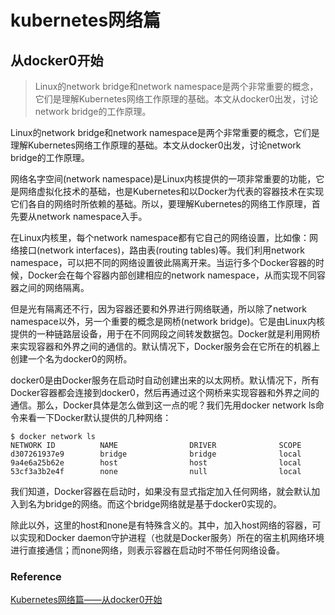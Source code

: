 # kubernetes网络篇

## 从docker0开始
> Linux的network bridge和network namespace是两个非常重要的概念，它们是理解Kubernetes网络工作原理的基础。本文从docker0出发，讨论network bridge的工作原理。

Linux的network bridge和network namespace是两个非常重要的概念，它们是理解Kubernetes网络工作原理的基础。本文从docker0出发，讨论network bridge的工作原理。

网络名字空间(network namespace)是Linux内核提供的一项非常重要的功能，它是网络虚拟化技术的基础，也是Kubernetes和以Docker为代表的容器技术在实现它们各自的网络时所依赖的基础。所以，要理解Kubernetes的网络工作原理，首先要从network namespace入手。

在Linux内核里，每个network namespace都有它自己的网络设置，比如像：网络接口(network interfaces)，路由表(routing tables)等。我们利用network namespace，可以把不同的网络设置彼此隔离开来。当运行多个Docker容器的时候，Docker会在每个容器内部创建相应的network namespace，从而实现不同容器之间的网络隔离。

但是光有隔离还不行，因为容器还要和外界进行网络联通，所以除了network namespace以外，另一个重要的概念是网桥(network bridge)。它是由Linux内核提供的一种链路层设备，用于在不同网段之间转发数据包。Docker就是利用网桥来实现容器和外界之间的通信的。默认情况下，Docker服务会在它所在的机器上创建一个名为docker0的网桥。


docker0是由Docker服务在启动时自动创建出来的以太网桥。默认情况下，所有Docker容器都会连接到docker0，然后再通过这个网桥来实现容器和外界之间的通信。那么，Docker具体是怎么做到这一点的呢？我们先用docker network ls命令来看一下Docker默认提供的几种网络：

```shell
$ docker network ls
NETWORK ID          NAME                DRIVER              SCOPE
d307261937e9        bridge              bridge              local
9a4e6a25b62e        host                host                local
53cf3a3b2e4f        none                null                local
```

我们知道，Docker容器在启动时，如果没有显式指定加入任何网络，就会默认加入到名为bridge的网络。而这个bridge网络就是基于docker0实现的。

除此以外，这里的host和none是有特殊含义的。其中，加入host网络的容器，可以实现和Docker daemon守护进程（也就是Docker服务）所在的宿主机网络环境进行直接通信；而none网络，则表示容器在启动时不带任何网络设备。








### Reference
[Kubernetes网络篇——从docker0开始](https://morningspace.github.io/tech/k8s-net-docker0/)


